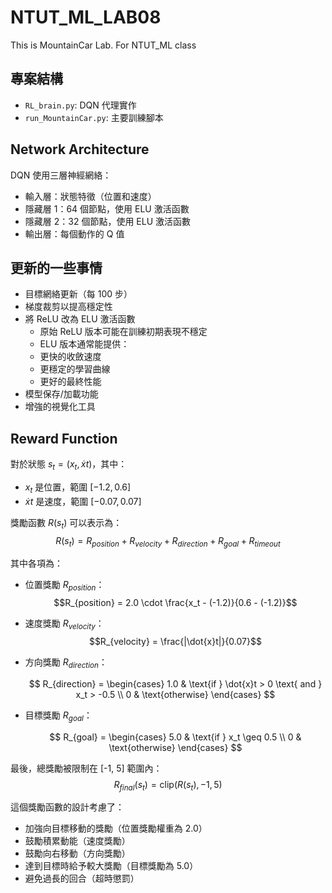 # NTUT_ML_LAB08

This is MountainCar Lab. For NTUT_ML class

## 專案結構

-   `RL_brain.py`: DQN 代理實作
-   `run_MountainCar.py`: 主要訓練腳本

## Network Architecture

DQN 使用三層神經網絡：

-   輸入層：狀態特徵（位置和速度）
-   隱藏層 1：64 個節點，使用 ELU 激活函數
-   隱藏層 2：32 個節點，使用 ELU 激活函數
-   輸出層：每個動作的 Q 值

## 更新的一些事情

-   目標網絡更新（每 100 步）
-   梯度裁剪以提高穩定性
-   將 ReLU 改為 ELU 激活函數
    -   原始 ReLU 版本可能在訓練初期表現不穩定
    -   ELU 版本通常能提供：
    -   更快的收斂速度
    -   更穩定的學習曲線
    -   更好的最終性能
-   模型保存/加載功能
-   增強的視覺化工具

## Reward Function

對於狀態 $s_t = (x_t, \dot{x}t)$，其中：

-   $x_t$ 是位置，範圍 $[-1.2, 0.6]$
-   $\dot{x}t$ 是速度，範圍 $[-0.07, 0.07]$

獎勵函數 $R(s_t)$ 可以表示為：
$$R(s_t) = R_{position} + R_{velocity} + R_{direction} + R_{goal} + R_{timeout}$$

其中各項為：

-   位置獎勵 $R_{position}$：
    $$R_{position} = 2.0 \cdot \frac{x_t - (-1.2)}{0.6 - (-1.2)}$$

-   速度獎勵 $R_{velocity}$：
    $$R_{velocity} = \frac{|\dot{x}t|}{0.07}$$

-   方向獎勵 $R_{direction}$：

    $$
    R_{direction} = \begin{cases}
    1.0 & \text{if } \dot{x}t > 0 \text{ and } x_t > -0.5 \\
    0 & \text{otherwise}
    \end{cases}
    $$

-   目標獎勵 $R_{goal}$：

    $$
    R_{goal} = \begin{cases}
    5.0 & \text{if } x_t \geq 0.5 \\
    0 & \text{otherwise}
    \end{cases}
    $$

最後，總獎勵被限制在 [-1, 5] 範圍內：
$$R_{final}(s_t) = \text{clip}(R(s_t), -1, 5)$$

這個獎勵函數的設計考慮了：

-   加強向目標移動的獎勵（位置獎勵權重為 2.0）
-   鼓勵積累動能（速度獎勵）
-   鼓勵向右移動（方向獎勵）
-   達到目標時給予較大獎勵（目標獎勵為 5.0）
-   避免過長的回合（超時懲罰）
